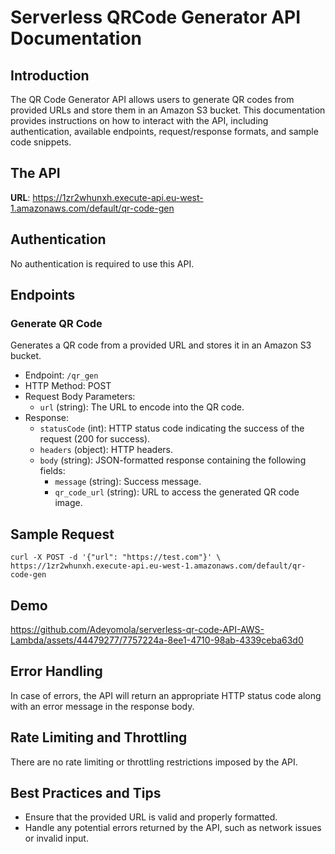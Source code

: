 # Serverless QRCode Generator API Documentation

## Introduction
The QR Code Generator API allows users to generate QR codes from provided URLs and store them in an Amazon S3 bucket. This documentation provides instructions on how to interact with the API, including authentication, available endpoints, request/response formats, and sample code snippets.

## The API

**URL**: https://1zr2whunxh.execute-api.eu-west-1.amazonaws.com/default/qr-code-gen

## Authentication
No authentication is required to use this API.

## Endpoints
### Generate QR Code
Generates a QR code from a provided URL and stores it in an Amazon S3 bucket.

- Endpoint: `/qr_gen`
- HTTP Method: POST
- Request Body Parameters:
  - `url` (string): The URL to encode into the QR code.
- Response:
  - `statusCode` (int): HTTP status code indicating the success of the request (200 for success).
  - `headers` (object): HTTP headers.
  - `body` (string): JSON-formatted response containing the following fields:
    - `message` (string): Success message.
    - `qr_code_url` (string): URL to access the generated QR code image.

## Sample Request

```
curl -X POST -d '{"url": "https://test.com"}' \
https://1zr2whunxh.execute-api.eu-west-1.amazonaws.com/default/qr-code-gen
```

## Demo

https://github.com/Adeyomola/serverless-qr-code-API-AWS-Lambda/assets/44479277/7757224a-8ee1-4710-98ab-4339ceba63d0

## Error Handling
In case of errors, the API will return an appropriate HTTP status code along with an error message in the response body.

## Rate Limiting and Throttling
There are no rate limiting or throttling restrictions imposed by the API.

## Best Practices and Tips
- Ensure that the provided URL is valid and properly formatted.
- Handle any potential errors returned by the API, such as network issues or invalid input.


